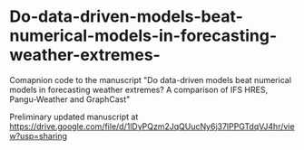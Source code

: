# Do-data-driven-models-beat-numerical-models-in-forecasting-weather-extremes-
Comapnion code to the manuscript "Do data-driven models beat numerical models in forecasting weather extremes? A comparison of IFS HRES, Pangu-Weather and GraphCast"

Preliminary updated manuscript at https://drive.google.com/file/d/1lDyPQzm2JqQUucNy6j37lPPGTdqVJ4hr/view?usp=sharing
